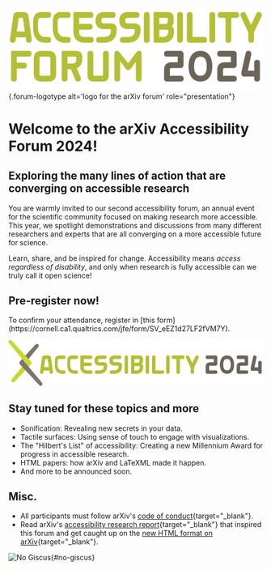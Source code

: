 ![Logo for the arXiv forum](../assets/forum-logotype-only.svg){.forum-logotype alt='logo for the arXiv forum' role="presentation"}

# Welcome to the arXiv Accessibility Forum 2024!
## Exploring the many lines of action that are converging on accessible research

You are warmly invited to our second accessibility forum, an annual event for the scientific community focused on making research more accessible. This year, we spotlight demonstrations and discussions from many different researchers and experts that are all converging on a more accessible future for science.

Learn, share, and be inspired for change. Accessibility means *access regardless of disability*, and only when research is fully accessible can we truly call it open science!
<div style="clear:both;"></div>

<div class="highlight">
  <h2>Pre-register now!</h2>
  <p>To confirm your attendance, register in [this form] (https://cornell.ca1.qualtrics.com/jfe/form/SV_eEZ1d27LF2fVM7Y).</p>

  <img src="../assets/forum-logotype-with-logo.svg" role="presentation" alt="arxiv forum logotype saying accessibility 2024" class="mkd-img-right mkd-img-50">

  <div style="clear:both;"></div>
</div>

## Stay tuned for these topics and more
- Sonification: Revealing new secrets in your data.
- Tactile surfaces: Using sense of touch to engage with visualizations.
- The "Hilbert's List" of accessibility: Creating a new Millennium Award for progress in accessible research.
- HTML papers: how arXiv and LaTeXML made it happen.
- And more to be announced soon.

## Misc.
- All participants must follow arXiv's [code of conduct](https://info.arxiv.org/help/policies/code_of_conduct.html#inclusiveness-and-respect){target="_blank"}.
- Read arXiv's [accessibility research report](
https://info.arxiv.org/about/accessibility_research_report.html){target="_blank"} that inspired this forum and get caught up on the [new HTML format on arXiv](https://arxiv.org/html/2402.08954v1){target="_blank"}.

![No Giscus](){#no-giscus}
